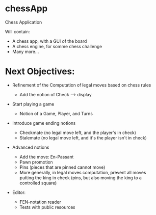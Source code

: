 # chessApp
Chess Application

Will contain:

- A chess app, with a GUI of the board
- A chess engine, for somme chess challenge
- Many more...

# Next Objectives:

- Refinement of the Computation of legal moves based on chess rules
    - Add the notion of Check --> display

- Start playing a game
   - Notion of a Game, Player, and Turns

- Introduce game ending notions
   - Checkmate (no legal move left, and the player's in check)
   - Stalemate (no legal move left, and it's the player isn't in check)

- Advanced notions
   - Add the move: En-Passant
   - Pawn promotion
   - Pins (pieces that are pinned cannot move)
   - More generally, in legal moves computation, prevent all moves putting the king in check
       (pins, but also moving the king to a controlled square)

- Editor:

   - FEN-notation reader
   - Tests with public resources